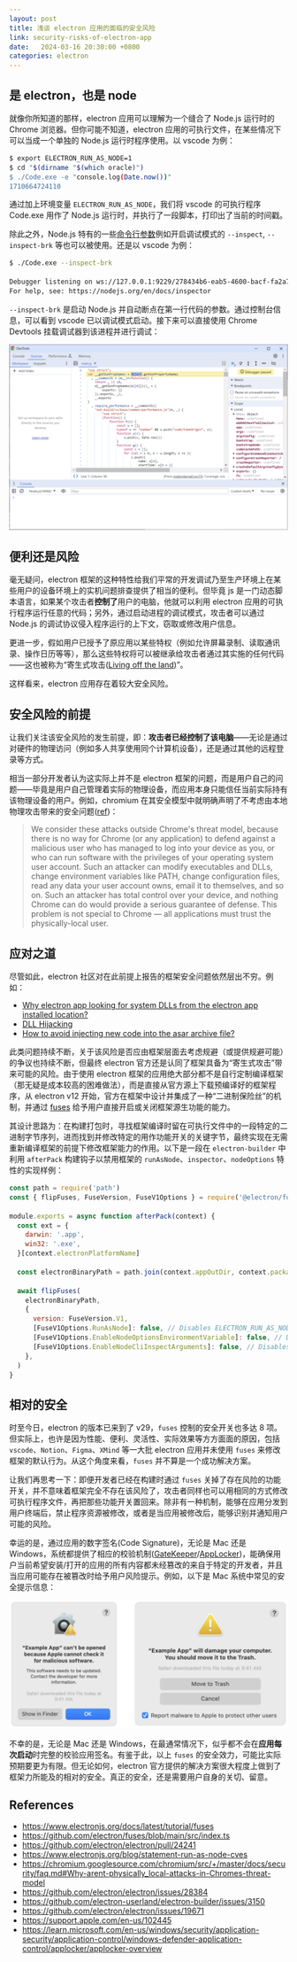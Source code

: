 ```yaml
---
layout: post
title: 浅谈 electron 应用的面临的安全风险
link: security-risks-of-electron-app
date:   2024-03-16 20:30:00 +0800
categories: electron
---
```


## 是 electron，也是 node

就像你所知道的那样，electron 应用可以理解为一个缝合了 Node.js 运行时的 Chrome 浏览器。但你可能不知道，electron 应用的可执行文件，在某些情况下可以当成一个单独的 Node.js 运行时程序使用。以 vscode 为例：

```bash
$ export ELECTRON_RUN_AS_NODE=1
$ cd "$(dirname "$(which oracle)")
$ ./Code.exe -e "console.log(Date.now())"
1710664724110
```

通过加上环境变量 `ELECTRON_RUN_AS_NODE`，我们将 vscode 的可执行程序 Code.exe 用作了 Node.js 运行时，并执行了一段脚本，打印出了当前的时间戳。

除此之外，Node.js 特有的一些[命令行参数](https://nodejs.org/api/cli.html#options)例如开启调试模式的 `--inspect`, `--inspect-brk` 等也可以被使用。还是以 vscode 为例：

```bash
$ ./Code.exe --inspect-brk

Debugger listening on ws://127.0.0.1:9229/278434b6-eab5-4600-bacf-fa2a75ea9597
For help, see: https://nodejs.org/en/docs/inspector
```

`--inspect-brk` 是启动 Node.js 并自动断点在第一行代码的参数。通过控制台信息，可以看到 vscode 已以调试模式启动。接下来可以直接使用 Chrome Devtools 挂载调试器到该进程并进行调试：

![debug vscode](/img/2024-03-17/electron-security-inspect.png)

## 便利还是风险

毫无疑问，electron 框架的这种特性给我们平常的开发调试乃至生产环境上在某些用户的设备环境上的实机问题排查提供了相当的便利。但毕竟 js 是一门动态脚本语言，如果某个攻击者**控制了**用户的电脑，他就可以利用 electron 应用的可执行程序运行任意的代码；另外，通过启动进程的调试模式，攻击者可以通过 Node.js 的调试协议侵入程序运行的上下文，窃取或修改用户信息。

更进一步，假如用户已授予了原应用以某些特权（例如允许屏幕录制、读取通讯录、操作日历等等），那么这些特权将可以被继承给攻击者通过其实施的任何代码——这也被称为“寄生式攻击([Living off the land](https://www.crowdstrike.com/cybersecurity-101/living-off-the-land-attacks-lotl/))”。

这样看来，electron 应用存在着较大安全风险。

## 安全风险的前提

让我们关注该安全风险的发生前提，即：**攻击者已经控制了该电脑**——无论是通过对硬件的物理访问（例如多人共享使用同个计算机设备），还是通过其他的远程登录等方式。

相当一部分开发者认为这实际上并不是 electron 框架的问题，而是用户自己的问题——毕竟是用户自己管理着实际的物理设备，而应用本身只能信任当前实际持有该物理设备的用户。例如，chromium 在其安全模型中就明确声明了不考虑由本地物理攻击带来的安全问题([ref](https://chromium.googlesource.com/chromium/src/+/master/docs/security/faq.md#Why-arent-physically_local-attacks-in-Chromes-threat-model))：

> We consider these attacks outside Chrome's threat model, because there is no way for Chrome (or any application) to defend against a malicious user who has managed to log into your device as you, or who can run software with the privileges of your operating system user account. Such an attacker can modify executables and DLLs, change environment variables like PATH, change configuration files, read any data your user account owns, email it to themselves, and so on. Such an attacker has total control over your device, and nothing Chrome can do would provide a serious guarantee of defense. This problem is not special to Chrome ­— all applications must trust the physically-local user.

## 应对之道

尽管如此，electron 社区对在此前提上报告的框架安全问题依然层出不穷。例如：

- [Why electron app looking for system DLLs from the electron app installed location?](https://github.com/electron/electron/issues/28384)
- [DLL Hijacking](https://github.com/electron-userland/electron-builder/issues/3150)
- [How to avoid injecting new code into the asar archive file?](https://github.com/electron/electron/issues/19671)

此类问题持续不断，关于该风险是否应由框架层面去考虑规避（或提供规避可能）的争议也持续不断，但最终 electron 官方还是认同了框架具备为“寄生式攻击”带来可能的风险。由于使用 electron 框架的应用绝大部分都不是自行定制编译框架（那无疑是成本较高的困难做法），而是直接从官方源上下载预编译好的框架程序，从 electron v12 开始，官方在框架中设计并集成了一种“二进制保险丝”的机制，并通过 [fuses](https://www.electronjs.org/docs/latest/tutorial/fuses) 给予用户直接开启或关闭框架源生功能的能力。

其设计思路为：在构建打包时，寻找框架编译时留在可执行文件中的一段特定的二进制字节序列，进而找到并修改特定的用作功能开关的关键字节，最终实现在无需重新编译框架的前提下修改框架能力的作用。以下是一段在 `electron-builder` 中利用 `afterPack` 构建钩子以禁用框架的 `runAsNode`、`inspector`、`nodeOptions` 特性的实现样例：

```js
const path = require('path')
const { flipFuses, FuseVersion, FuseV1Options } = require('@electron/fuses')

module.exports = async function afterPack(context) {
  const ext = {
    darwin: '.app',
    win32: '.exe',
  }[context.electronPlatformName]

  const electronBinaryPath = path.join(context.appOutDir, context.packager.appInfo.productFilename + ext);

  await flipFuses(
    electronBinaryPath,
    {
      version: FuseVersion.V1,
      [FuseV1Options.RunAsNode]: false, // Disables ELECTRON_RUN_AS_NODE
      [FuseV1Options.EnableNodeOptionsEnvironmentVariable]: false, // Disable the NODE_OPTIONS environment variable
      [FuseV1Options.EnableNodeCliInspectArguments]: false, // Disables the --inspect and --inspect-brk family of CLI options
    },
  )
}
```

## 相对的安全

时至今日，electron 的版本已来到了 v29，`fuses` 控制的安全开关也多达 8 项。但实际上，也许是因为性能、便利、灵活性、实际效果等方方面面的原因，包括 `vscode`、`Notion`、`Figma`、`XMind` 等一大批 electron 应用并未使用 `fuses` 来修改框架的默认行为。从这个角度来看，`fuses` 并不算是一个成功解决方案。

让我们再思考一下：即便开发者已经在构建时通过 `fuses` 关掉了存在风险的功能开关，并不意味着框架完全不存在该风险了，攻击者同样也可以用相同的方式修改可执行程序文件，再把那些功能开关置回来。除非有一种机制，能够在应用分发到用户终端后，禁止程序资源被修改，或者是当应用被修改后，能够识别并通知用户可能的风险。

幸运的是，通过应用的数字签名(Code Signature)，无论是 Mac 还是 Windows，系统都提供了相应的校验机制([GateKeeper](https://support.apple.com/en-us/102445)/[AppLocker](https://learn.microsoft.com/en-us/windows/security/application-security/application-control/windows-defender-application-control/applocker/applocker-overview))，能确保用户当前希望安装/打开的应用的所有内容都未经篡改的来自于特定的开发者，并且当应用可能存在被篡改时给予用户风险提示。例如，以下是 Mac 系统中常见的安全提示信息：

![macos gatekeeper](/img/2024-03-17/electron-security-gatekeeper.png)

不幸的是，无论是 Mac 还是 Windows，在最通常情况下，似乎都不会在**应用每次启动**时完整的校验应用签名。有鉴于此，以上 `fuses` 的安全效力，可能比实际预期要更为有限。但无论如何，electron 官方提供的解决方案很大程度上做到了框架力所能及的相对的安全。真正的安全，还是需要用户自身的关切、留意。

## References

- <https://www.electronjs.org/docs/latest/tutorial/fuses>
- <https://github.com/electron/fuses/blob/main/src/index.ts>
- <https://github.com/electron/electron/pull/24241>
- <https://www.electronjs.org/blog/statement-run-as-node-cves>
- <https://chromium.googlesource.com/chromium/src/+/master/docs/security/faq.md#Why-arent-physically_local-attacks-in-Chromes-threat-model>
- <https://github.com/electron/electron/issues/28384>
- <https://github.com/electron-userland/electron-builder/issues/3150>
- <https://github.com/electron/electron/issues/19671>
- <https://support.apple.com/en-us/102445>
- <https://learn.microsoft.com/en-us/windows/security/application-security/application-control/windows-defender-application-control/applocker/applocker-overview>
